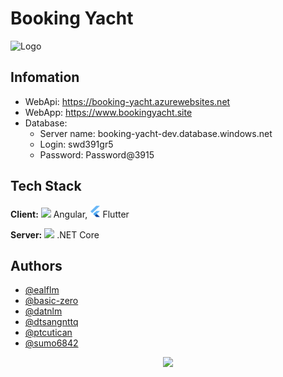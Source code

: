 
# Booking Yacht

![Logo](https://github.com/ealflm/tools/blob/main/Booking%20Yacht.png?raw=true)

## Infomation

- WebApi: https://booking-yacht.azurewebsites.net
- WebApp: https://www.bookingyacht.site
- Database: 
    + Server name: booking-yacht-dev.database.windows.net
    + Login: swd391gr5
    + Password: Password@3915


## Tech Stack

**Client:**  <img src="https://avatars.githubusercontent.com/u/139426?s=200&v=4" height="20"> Angular, <img src="https://raw.githubusercontent.com/dnfield/flutter_svg/7d374d7107561cbd906d7c0ca26fef02cc01e7c8/example/assets/flutter_logo.svg?sanitize=true" height="20"> Flutter

**Server:** <img src="https://github.com/ealflm/tools/blob/main/dot-net-core-7.png?raw=true" height="20"> .NET Core

  
## Authors

- [@ealflm](https://www.github.com/ealflm)
- [@basic-zero](https://www.github.com/basic-zero)
- [@datnlm](https://www.github.com/datnlm)
- [@dtsangnttq](https://www.github.com/dtsangnttq)
- [@ptcutican](https://www.github.com/ptcutican)
- [@sumo6842](https://www.github.com/sumo6842)


<p align="center">
<img src="https://octodex.github.com/images/surftocat.png" width="400">
</p>
